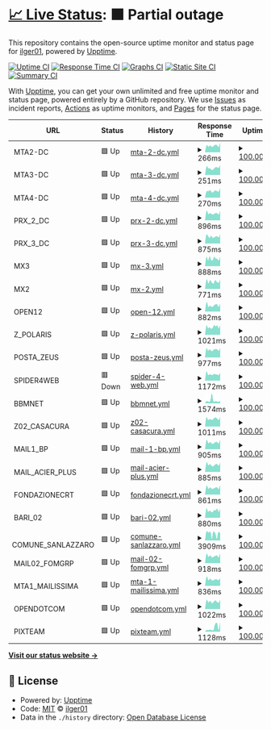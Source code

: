 # [📈 Live Status](https://ilger01.github.io/Uptime): <!--live status--> **🟧 Partial outage**

This repository contains the open-source uptime monitor and status page for [ilger01](https://ilger01.github.io/Uptime), powered by [Upptime](https://github.com/upptime/upptime).

[![Uptime CI](https://github.com/ilger01/Uptime/workflows/Uptime%20CI/badge.svg)](https://github.com/ilger01/Uptime/actions?query=workflow%3A%22Uptime+CI%22)
[![Response Time CI](https://github.com/ilger01/Uptime/workflows/Response%20Time%20CI/badge.svg)](https://github.com/ilger01/Uptime/actions?query=workflow%3A%22Response+Time+CI%22)
[![Graphs CI](https://github.com/ilger01/Uptime/workflows/Graphs%20CI/badge.svg)](https://github.com/ilger01/Uptime/actions?query=workflow%3A%22Graphs+CI%22)
[![Static Site CI](https://github.com/ilger01/Uptime/workflows/Static%20Site%20CI/badge.svg)](https://github.com/ilger01/Uptime/actions?query=workflow%3A%22Static+Site+CI%22)
[![Summary CI](https://github.com/ilger01/Uptime/workflows/Summary%20CI/badge.svg)](https://github.com/ilger01/Uptime/actions?query=workflow%3A%22Summary+CI%22)

With [Upptime](https://upptime.js.org), you can get your own unlimited and free uptime monitor and status page, powered entirely by a GitHub repository. We use [Issues](https://github.com/ilger01/Uptime/issues) as incident reports, [Actions](https://github.com/ilger01/Uptime/actions) as uptime monitors, and [Pages](https://ilger01.github.io/Uptime) for the status page.

<!--start: status pages-->
<!-- This summary is generated by Upptime (https://github.com/upptime/upptime) -->
<!-- Do not edit this manually, your changes will be overwritten -->
<!-- prettier-ignore -->
| URL | Status | History | Response Time | Uptime |
| --- | ------ | ------- | ------------- | ------ |
| <img alt="" src="https://icons.duckduckgo.com/ip3/null.ico" height="13"> MTA2-DC | 🟩 Up | [mta-2-dc.yml](https://github.com/ilger01/Uptime/commits/HEAD/history/mta-2-dc.yml) | <details><summary><img alt="Response time graph" src="./graphs/mta-2-dc/response-time-week.png" height="20"> 266ms</summary><br><a href="https://ilger01.github.io/Uptime/history/mta-2-dc"><img alt="Response time 258" src="https://img.shields.io/endpoint?url=https%3A%2F%2Fraw.githubusercontent.com%2Filger01%2FUptime%2FHEAD%2Fapi%2Fmta-2-dc%2Fresponse-time.json"></a><br><a href="https://ilger01.github.io/Uptime/history/mta-2-dc"><img alt="24-hour response time 222" src="https://img.shields.io/endpoint?url=https%3A%2F%2Fraw.githubusercontent.com%2Filger01%2FUptime%2FHEAD%2Fapi%2Fmta-2-dc%2Fresponse-time-day.json"></a><br><a href="https://ilger01.github.io/Uptime/history/mta-2-dc"><img alt="7-day response time 266" src="https://img.shields.io/endpoint?url=https%3A%2F%2Fraw.githubusercontent.com%2Filger01%2FUptime%2FHEAD%2Fapi%2Fmta-2-dc%2Fresponse-time-week.json"></a><br><a href="https://ilger01.github.io/Uptime/history/mta-2-dc"><img alt="30-day response time 258" src="https://img.shields.io/endpoint?url=https%3A%2F%2Fraw.githubusercontent.com%2Filger01%2FUptime%2FHEAD%2Fapi%2Fmta-2-dc%2Fresponse-time-month.json"></a><br><a href="https://ilger01.github.io/Uptime/history/mta-2-dc"><img alt="1-year response time 258" src="https://img.shields.io/endpoint?url=https%3A%2F%2Fraw.githubusercontent.com%2Filger01%2FUptime%2FHEAD%2Fapi%2Fmta-2-dc%2Fresponse-time-year.json"></a></details> | <details><summary><a href="https://ilger01.github.io/Uptime/history/mta-2-dc">100.00%</a></summary><a href="https://ilger01.github.io/Uptime/history/mta-2-dc"><img alt="All-time uptime 100.00%" src="https://img.shields.io/endpoint?url=https%3A%2F%2Fraw.githubusercontent.com%2Filger01%2FUptime%2FHEAD%2Fapi%2Fmta-2-dc%2Fuptime.json"></a><br><a href="https://ilger01.github.io/Uptime/history/mta-2-dc"><img alt="24-hour uptime 100.00%" src="https://img.shields.io/endpoint?url=https%3A%2F%2Fraw.githubusercontent.com%2Filger01%2FUptime%2FHEAD%2Fapi%2Fmta-2-dc%2Fuptime-day.json"></a><br><a href="https://ilger01.github.io/Uptime/history/mta-2-dc"><img alt="7-day uptime 100.00%" src="https://img.shields.io/endpoint?url=https%3A%2F%2Fraw.githubusercontent.com%2Filger01%2FUptime%2FHEAD%2Fapi%2Fmta-2-dc%2Fuptime-week.json"></a><br><a href="https://ilger01.github.io/Uptime/history/mta-2-dc"><img alt="30-day uptime 100.00%" src="https://img.shields.io/endpoint?url=https%3A%2F%2Fraw.githubusercontent.com%2Filger01%2FUptime%2FHEAD%2Fapi%2Fmta-2-dc%2Fuptime-month.json"></a><br><a href="https://ilger01.github.io/Uptime/history/mta-2-dc"><img alt="1-year uptime 100.00%" src="https://img.shields.io/endpoint?url=https%3A%2F%2Fraw.githubusercontent.com%2Filger01%2FUptime%2FHEAD%2Fapi%2Fmta-2-dc%2Fuptime-year.json"></a></details>
| <img alt="" src="https://icons.duckduckgo.com/ip3/null.ico" height="13"> MTA3-DC | 🟩 Up | [mta-3-dc.yml](https://github.com/ilger01/Uptime/commits/HEAD/history/mta-3-dc.yml) | <details><summary><img alt="Response time graph" src="./graphs/mta-3-dc/response-time-week.png" height="20"> 251ms</summary><br><a href="https://ilger01.github.io/Uptime/history/mta-3-dc"><img alt="Response time 264" src="https://img.shields.io/endpoint?url=https%3A%2F%2Fraw.githubusercontent.com%2Filger01%2FUptime%2FHEAD%2Fapi%2Fmta-3-dc%2Fresponse-time.json"></a><br><a href="https://ilger01.github.io/Uptime/history/mta-3-dc"><img alt="24-hour response time 211" src="https://img.shields.io/endpoint?url=https%3A%2F%2Fraw.githubusercontent.com%2Filger01%2FUptime%2FHEAD%2Fapi%2Fmta-3-dc%2Fresponse-time-day.json"></a><br><a href="https://ilger01.github.io/Uptime/history/mta-3-dc"><img alt="7-day response time 251" src="https://img.shields.io/endpoint?url=https%3A%2F%2Fraw.githubusercontent.com%2Filger01%2FUptime%2FHEAD%2Fapi%2Fmta-3-dc%2Fresponse-time-week.json"></a><br><a href="https://ilger01.github.io/Uptime/history/mta-3-dc"><img alt="30-day response time 272" src="https://img.shields.io/endpoint?url=https%3A%2F%2Fraw.githubusercontent.com%2Filger01%2FUptime%2FHEAD%2Fapi%2Fmta-3-dc%2Fresponse-time-month.json"></a><br><a href="https://ilger01.github.io/Uptime/history/mta-3-dc"><img alt="1-year response time 264" src="https://img.shields.io/endpoint?url=https%3A%2F%2Fraw.githubusercontent.com%2Filger01%2FUptime%2FHEAD%2Fapi%2Fmta-3-dc%2Fresponse-time-year.json"></a></details> | <details><summary><a href="https://ilger01.github.io/Uptime/history/mta-3-dc">100.00%</a></summary><a href="https://ilger01.github.io/Uptime/history/mta-3-dc"><img alt="All-time uptime 100.00%" src="https://img.shields.io/endpoint?url=https%3A%2F%2Fraw.githubusercontent.com%2Filger01%2FUptime%2FHEAD%2Fapi%2Fmta-3-dc%2Fuptime.json"></a><br><a href="https://ilger01.github.io/Uptime/history/mta-3-dc"><img alt="24-hour uptime 100.00%" src="https://img.shields.io/endpoint?url=https%3A%2F%2Fraw.githubusercontent.com%2Filger01%2FUptime%2FHEAD%2Fapi%2Fmta-3-dc%2Fuptime-day.json"></a><br><a href="https://ilger01.github.io/Uptime/history/mta-3-dc"><img alt="7-day uptime 100.00%" src="https://img.shields.io/endpoint?url=https%3A%2F%2Fraw.githubusercontent.com%2Filger01%2FUptime%2FHEAD%2Fapi%2Fmta-3-dc%2Fuptime-week.json"></a><br><a href="https://ilger01.github.io/Uptime/history/mta-3-dc"><img alt="30-day uptime 100.00%" src="https://img.shields.io/endpoint?url=https%3A%2F%2Fraw.githubusercontent.com%2Filger01%2FUptime%2FHEAD%2Fapi%2Fmta-3-dc%2Fuptime-month.json"></a><br><a href="https://ilger01.github.io/Uptime/history/mta-3-dc"><img alt="1-year uptime 100.00%" src="https://img.shields.io/endpoint?url=https%3A%2F%2Fraw.githubusercontent.com%2Filger01%2FUptime%2FHEAD%2Fapi%2Fmta-3-dc%2Fuptime-year.json"></a></details>
| <img alt="" src="https://icons.duckduckgo.com/ip3/null.ico" height="13"> MTA4-DC | 🟩 Up | [mta-4-dc.yml](https://github.com/ilger01/Uptime/commits/HEAD/history/mta-4-dc.yml) | <details><summary><img alt="Response time graph" src="./graphs/mta-4-dc/response-time-week.png" height="20"> 270ms</summary><br><a href="https://ilger01.github.io/Uptime/history/mta-4-dc"><img alt="Response time 243" src="https://img.shields.io/endpoint?url=https%3A%2F%2Fraw.githubusercontent.com%2Filger01%2FUptime%2FHEAD%2Fapi%2Fmta-4-dc%2Fresponse-time.json"></a><br><a href="https://ilger01.github.io/Uptime/history/mta-4-dc"><img alt="24-hour response time 190" src="https://img.shields.io/endpoint?url=https%3A%2F%2Fraw.githubusercontent.com%2Filger01%2FUptime%2FHEAD%2Fapi%2Fmta-4-dc%2Fresponse-time-day.json"></a><br><a href="https://ilger01.github.io/Uptime/history/mta-4-dc"><img alt="7-day response time 270" src="https://img.shields.io/endpoint?url=https%3A%2F%2Fraw.githubusercontent.com%2Filger01%2FUptime%2FHEAD%2Fapi%2Fmta-4-dc%2Fresponse-time-week.json"></a><br><a href="https://ilger01.github.io/Uptime/history/mta-4-dc"><img alt="30-day response time 250" src="https://img.shields.io/endpoint?url=https%3A%2F%2Fraw.githubusercontent.com%2Filger01%2FUptime%2FHEAD%2Fapi%2Fmta-4-dc%2Fresponse-time-month.json"></a><br><a href="https://ilger01.github.io/Uptime/history/mta-4-dc"><img alt="1-year response time 243" src="https://img.shields.io/endpoint?url=https%3A%2F%2Fraw.githubusercontent.com%2Filger01%2FUptime%2FHEAD%2Fapi%2Fmta-4-dc%2Fresponse-time-year.json"></a></details> | <details><summary><a href="https://ilger01.github.io/Uptime/history/mta-4-dc">100.00%</a></summary><a href="https://ilger01.github.io/Uptime/history/mta-4-dc"><img alt="All-time uptime 100.00%" src="https://img.shields.io/endpoint?url=https%3A%2F%2Fraw.githubusercontent.com%2Filger01%2FUptime%2FHEAD%2Fapi%2Fmta-4-dc%2Fuptime.json"></a><br><a href="https://ilger01.github.io/Uptime/history/mta-4-dc"><img alt="24-hour uptime 100.00%" src="https://img.shields.io/endpoint?url=https%3A%2F%2Fraw.githubusercontent.com%2Filger01%2FUptime%2FHEAD%2Fapi%2Fmta-4-dc%2Fuptime-day.json"></a><br><a href="https://ilger01.github.io/Uptime/history/mta-4-dc"><img alt="7-day uptime 100.00%" src="https://img.shields.io/endpoint?url=https%3A%2F%2Fraw.githubusercontent.com%2Filger01%2FUptime%2FHEAD%2Fapi%2Fmta-4-dc%2Fuptime-week.json"></a><br><a href="https://ilger01.github.io/Uptime/history/mta-4-dc"><img alt="30-day uptime 100.00%" src="https://img.shields.io/endpoint?url=https%3A%2F%2Fraw.githubusercontent.com%2Filger01%2FUptime%2FHEAD%2Fapi%2Fmta-4-dc%2Fuptime-month.json"></a><br><a href="https://ilger01.github.io/Uptime/history/mta-4-dc"><img alt="1-year uptime 100.00%" src="https://img.shields.io/endpoint?url=https%3A%2F%2Fraw.githubusercontent.com%2Filger01%2FUptime%2FHEAD%2Fapi%2Fmta-4-dc%2Fuptime-year.json"></a></details>
| <img alt="" src="https://icons.duckduckgo.com/ip3/null.ico" height="13"> PRX_2_DC | 🟩 Up | [prx-2-dc.yml](https://github.com/ilger01/Uptime/commits/HEAD/history/prx-2-dc.yml) | <details><summary><img alt="Response time graph" src="./graphs/prx-2-dc/response-time-week.png" height="20"> 896ms</summary><br><a href="https://ilger01.github.io/Uptime/history/prx-2-dc"><img alt="Response time 955" src="https://img.shields.io/endpoint?url=https%3A%2F%2Fraw.githubusercontent.com%2Filger01%2FUptime%2FHEAD%2Fapi%2Fprx-2-dc%2Fresponse-time.json"></a><br><a href="https://ilger01.github.io/Uptime/history/prx-2-dc"><img alt="24-hour response time 635" src="https://img.shields.io/endpoint?url=https%3A%2F%2Fraw.githubusercontent.com%2Filger01%2FUptime%2FHEAD%2Fapi%2Fprx-2-dc%2Fresponse-time-day.json"></a><br><a href="https://ilger01.github.io/Uptime/history/prx-2-dc"><img alt="7-day response time 896" src="https://img.shields.io/endpoint?url=https%3A%2F%2Fraw.githubusercontent.com%2Filger01%2FUptime%2FHEAD%2Fapi%2Fprx-2-dc%2Fresponse-time-week.json"></a><br><a href="https://ilger01.github.io/Uptime/history/prx-2-dc"><img alt="30-day response time 1017" src="https://img.shields.io/endpoint?url=https%3A%2F%2Fraw.githubusercontent.com%2Filger01%2FUptime%2FHEAD%2Fapi%2Fprx-2-dc%2Fresponse-time-month.json"></a><br><a href="https://ilger01.github.io/Uptime/history/prx-2-dc"><img alt="1-year response time 955" src="https://img.shields.io/endpoint?url=https%3A%2F%2Fraw.githubusercontent.com%2Filger01%2FUptime%2FHEAD%2Fapi%2Fprx-2-dc%2Fresponse-time-year.json"></a></details> | <details><summary><a href="https://ilger01.github.io/Uptime/history/prx-2-dc">100.00%</a></summary><a href="https://ilger01.github.io/Uptime/history/prx-2-dc"><img alt="All-time uptime 100.00%" src="https://img.shields.io/endpoint?url=https%3A%2F%2Fraw.githubusercontent.com%2Filger01%2FUptime%2FHEAD%2Fapi%2Fprx-2-dc%2Fuptime.json"></a><br><a href="https://ilger01.github.io/Uptime/history/prx-2-dc"><img alt="24-hour uptime 100.00%" src="https://img.shields.io/endpoint?url=https%3A%2F%2Fraw.githubusercontent.com%2Filger01%2FUptime%2FHEAD%2Fapi%2Fprx-2-dc%2Fuptime-day.json"></a><br><a href="https://ilger01.github.io/Uptime/history/prx-2-dc"><img alt="7-day uptime 100.00%" src="https://img.shields.io/endpoint?url=https%3A%2F%2Fraw.githubusercontent.com%2Filger01%2FUptime%2FHEAD%2Fapi%2Fprx-2-dc%2Fuptime-week.json"></a><br><a href="https://ilger01.github.io/Uptime/history/prx-2-dc"><img alt="30-day uptime 100.00%" src="https://img.shields.io/endpoint?url=https%3A%2F%2Fraw.githubusercontent.com%2Filger01%2FUptime%2FHEAD%2Fapi%2Fprx-2-dc%2Fuptime-month.json"></a><br><a href="https://ilger01.github.io/Uptime/history/prx-2-dc"><img alt="1-year uptime 100.00%" src="https://img.shields.io/endpoint?url=https%3A%2F%2Fraw.githubusercontent.com%2Filger01%2FUptime%2FHEAD%2Fapi%2Fprx-2-dc%2Fuptime-year.json"></a></details>
| <img alt="" src="https://icons.duckduckgo.com/ip3/null.ico" height="13"> PRX_3_DC | 🟩 Up | [prx-3-dc.yml](https://github.com/ilger01/Uptime/commits/HEAD/history/prx-3-dc.yml) | <details><summary><img alt="Response time graph" src="./graphs/prx-3-dc/response-time-week.png" height="20"> 875ms</summary><br><a href="https://ilger01.github.io/Uptime/history/prx-3-dc"><img alt="Response time 840" src="https://img.shields.io/endpoint?url=https%3A%2F%2Fraw.githubusercontent.com%2Filger01%2FUptime%2FHEAD%2Fapi%2Fprx-3-dc%2Fresponse-time.json"></a><br><a href="https://ilger01.github.io/Uptime/history/prx-3-dc"><img alt="24-hour response time 661" src="https://img.shields.io/endpoint?url=https%3A%2F%2Fraw.githubusercontent.com%2Filger01%2FUptime%2FHEAD%2Fapi%2Fprx-3-dc%2Fresponse-time-day.json"></a><br><a href="https://ilger01.github.io/Uptime/history/prx-3-dc"><img alt="7-day response time 875" src="https://img.shields.io/endpoint?url=https%3A%2F%2Fraw.githubusercontent.com%2Filger01%2FUptime%2FHEAD%2Fapi%2Fprx-3-dc%2Fresponse-time-week.json"></a><br><a href="https://ilger01.github.io/Uptime/history/prx-3-dc"><img alt="30-day response time 844" src="https://img.shields.io/endpoint?url=https%3A%2F%2Fraw.githubusercontent.com%2Filger01%2FUptime%2FHEAD%2Fapi%2Fprx-3-dc%2Fresponse-time-month.json"></a><br><a href="https://ilger01.github.io/Uptime/history/prx-3-dc"><img alt="1-year response time 840" src="https://img.shields.io/endpoint?url=https%3A%2F%2Fraw.githubusercontent.com%2Filger01%2FUptime%2FHEAD%2Fapi%2Fprx-3-dc%2Fresponse-time-year.json"></a></details> | <details><summary><a href="https://ilger01.github.io/Uptime/history/prx-3-dc">100.00%</a></summary><a href="https://ilger01.github.io/Uptime/history/prx-3-dc"><img alt="All-time uptime 99.89%" src="https://img.shields.io/endpoint?url=https%3A%2F%2Fraw.githubusercontent.com%2Filger01%2FUptime%2FHEAD%2Fapi%2Fprx-3-dc%2Fuptime.json"></a><br><a href="https://ilger01.github.io/Uptime/history/prx-3-dc"><img alt="24-hour uptime 100.00%" src="https://img.shields.io/endpoint?url=https%3A%2F%2Fraw.githubusercontent.com%2Filger01%2FUptime%2FHEAD%2Fapi%2Fprx-3-dc%2Fuptime-day.json"></a><br><a href="https://ilger01.github.io/Uptime/history/prx-3-dc"><img alt="7-day uptime 100.00%" src="https://img.shields.io/endpoint?url=https%3A%2F%2Fraw.githubusercontent.com%2Filger01%2FUptime%2FHEAD%2Fapi%2Fprx-3-dc%2Fuptime-week.json"></a><br><a href="https://ilger01.github.io/Uptime/history/prx-3-dc"><img alt="30-day uptime 99.92%" src="https://img.shields.io/endpoint?url=https%3A%2F%2Fraw.githubusercontent.com%2Filger01%2FUptime%2FHEAD%2Fapi%2Fprx-3-dc%2Fuptime-month.json"></a><br><a href="https://ilger01.github.io/Uptime/history/prx-3-dc"><img alt="1-year uptime 99.89%" src="https://img.shields.io/endpoint?url=https%3A%2F%2Fraw.githubusercontent.com%2Filger01%2FUptime%2FHEAD%2Fapi%2Fprx-3-dc%2Fuptime-year.json"></a></details>
| <img alt="" src="https://icons.duckduckgo.com/ip3/null.ico" height="13"> MX3 | 🟩 Up | [mx-3.yml](https://github.com/ilger01/Uptime/commits/HEAD/history/mx-3.yml) | <details><summary><img alt="Response time graph" src="./graphs/mx-3/response-time-week.png" height="20"> 888ms</summary><br><a href="https://ilger01.github.io/Uptime/history/mx-3"><img alt="Response time 945" src="https://img.shields.io/endpoint?url=https%3A%2F%2Fraw.githubusercontent.com%2Filger01%2FUptime%2FHEAD%2Fapi%2Fmx-3%2Fresponse-time.json"></a><br><a href="https://ilger01.github.io/Uptime/history/mx-3"><img alt="24-hour response time 688" src="https://img.shields.io/endpoint?url=https%3A%2F%2Fraw.githubusercontent.com%2Filger01%2FUptime%2FHEAD%2Fapi%2Fmx-3%2Fresponse-time-day.json"></a><br><a href="https://ilger01.github.io/Uptime/history/mx-3"><img alt="7-day response time 888" src="https://img.shields.io/endpoint?url=https%3A%2F%2Fraw.githubusercontent.com%2Filger01%2FUptime%2FHEAD%2Fapi%2Fmx-3%2Fresponse-time-week.json"></a><br><a href="https://ilger01.github.io/Uptime/history/mx-3"><img alt="30-day response time 986" src="https://img.shields.io/endpoint?url=https%3A%2F%2Fraw.githubusercontent.com%2Filger01%2FUptime%2FHEAD%2Fapi%2Fmx-3%2Fresponse-time-month.json"></a><br><a href="https://ilger01.github.io/Uptime/history/mx-3"><img alt="1-year response time 945" src="https://img.shields.io/endpoint?url=https%3A%2F%2Fraw.githubusercontent.com%2Filger01%2FUptime%2FHEAD%2Fapi%2Fmx-3%2Fresponse-time-year.json"></a></details> | <details><summary><a href="https://ilger01.github.io/Uptime/history/mx-3">100.00%</a></summary><a href="https://ilger01.github.io/Uptime/history/mx-3"><img alt="All-time uptime 99.90%" src="https://img.shields.io/endpoint?url=https%3A%2F%2Fraw.githubusercontent.com%2Filger01%2FUptime%2FHEAD%2Fapi%2Fmx-3%2Fuptime.json"></a><br><a href="https://ilger01.github.io/Uptime/history/mx-3"><img alt="24-hour uptime 100.00%" src="https://img.shields.io/endpoint?url=https%3A%2F%2Fraw.githubusercontent.com%2Filger01%2FUptime%2FHEAD%2Fapi%2Fmx-3%2Fuptime-day.json"></a><br><a href="https://ilger01.github.io/Uptime/history/mx-3"><img alt="7-day uptime 100.00%" src="https://img.shields.io/endpoint?url=https%3A%2F%2Fraw.githubusercontent.com%2Filger01%2FUptime%2FHEAD%2Fapi%2Fmx-3%2Fuptime-week.json"></a><br><a href="https://ilger01.github.io/Uptime/history/mx-3"><img alt="30-day uptime 99.93%" src="https://img.shields.io/endpoint?url=https%3A%2F%2Fraw.githubusercontent.com%2Filger01%2FUptime%2FHEAD%2Fapi%2Fmx-3%2Fuptime-month.json"></a><br><a href="https://ilger01.github.io/Uptime/history/mx-3"><img alt="1-year uptime 99.90%" src="https://img.shields.io/endpoint?url=https%3A%2F%2Fraw.githubusercontent.com%2Filger01%2FUptime%2FHEAD%2Fapi%2Fmx-3%2Fuptime-year.json"></a></details>
| <img alt="" src="https://icons.duckduckgo.com/ip3/null.ico" height="13"> MX2 | 🟩 Up | [mx-2.yml](https://github.com/ilger01/Uptime/commits/HEAD/history/mx-2.yml) | <details><summary><img alt="Response time graph" src="./graphs/mx-2/response-time-week.png" height="20"> 771ms</summary><br><a href="https://ilger01.github.io/Uptime/history/mx-2"><img alt="Response time 907" src="https://img.shields.io/endpoint?url=https%3A%2F%2Fraw.githubusercontent.com%2Filger01%2FUptime%2FHEAD%2Fapi%2Fmx-2%2Fresponse-time.json"></a><br><a href="https://ilger01.github.io/Uptime/history/mx-2"><img alt="24-hour response time 539" src="https://img.shields.io/endpoint?url=https%3A%2F%2Fraw.githubusercontent.com%2Filger01%2FUptime%2FHEAD%2Fapi%2Fmx-2%2Fresponse-time-day.json"></a><br><a href="https://ilger01.github.io/Uptime/history/mx-2"><img alt="7-day response time 771" src="https://img.shields.io/endpoint?url=https%3A%2F%2Fraw.githubusercontent.com%2Filger01%2FUptime%2FHEAD%2Fapi%2Fmx-2%2Fresponse-time-week.json"></a><br><a href="https://ilger01.github.io/Uptime/history/mx-2"><img alt="30-day response time 865" src="https://img.shields.io/endpoint?url=https%3A%2F%2Fraw.githubusercontent.com%2Filger01%2FUptime%2FHEAD%2Fapi%2Fmx-2%2Fresponse-time-month.json"></a><br><a href="https://ilger01.github.io/Uptime/history/mx-2"><img alt="1-year response time 907" src="https://img.shields.io/endpoint?url=https%3A%2F%2Fraw.githubusercontent.com%2Filger01%2FUptime%2FHEAD%2Fapi%2Fmx-2%2Fresponse-time-year.json"></a></details> | <details><summary><a href="https://ilger01.github.io/Uptime/history/mx-2">100.00%</a></summary><a href="https://ilger01.github.io/Uptime/history/mx-2"><img alt="All-time uptime 99.90%" src="https://img.shields.io/endpoint?url=https%3A%2F%2Fraw.githubusercontent.com%2Filger01%2FUptime%2FHEAD%2Fapi%2Fmx-2%2Fuptime.json"></a><br><a href="https://ilger01.github.io/Uptime/history/mx-2"><img alt="24-hour uptime 100.00%" src="https://img.shields.io/endpoint?url=https%3A%2F%2Fraw.githubusercontent.com%2Filger01%2FUptime%2FHEAD%2Fapi%2Fmx-2%2Fuptime-day.json"></a><br><a href="https://ilger01.github.io/Uptime/history/mx-2"><img alt="7-day uptime 100.00%" src="https://img.shields.io/endpoint?url=https%3A%2F%2Fraw.githubusercontent.com%2Filger01%2FUptime%2FHEAD%2Fapi%2Fmx-2%2Fuptime-week.json"></a><br><a href="https://ilger01.github.io/Uptime/history/mx-2"><img alt="30-day uptime 99.87%" src="https://img.shields.io/endpoint?url=https%3A%2F%2Fraw.githubusercontent.com%2Filger01%2FUptime%2FHEAD%2Fapi%2Fmx-2%2Fuptime-month.json"></a><br><a href="https://ilger01.github.io/Uptime/history/mx-2"><img alt="1-year uptime 99.90%" src="https://img.shields.io/endpoint?url=https%3A%2F%2Fraw.githubusercontent.com%2Filger01%2FUptime%2FHEAD%2Fapi%2Fmx-2%2Fuptime-year.json"></a></details>
| <img alt="" src="https://icons.duckduckgo.com/ip3/null.ico" height="13"> OPEN12 | 🟩 Up | [open-12.yml](https://github.com/ilger01/Uptime/commits/HEAD/history/open-12.yml) | <details><summary><img alt="Response time graph" src="./graphs/open-12/response-time-week.png" height="20"> 882ms</summary><br><a href="https://ilger01.github.io/Uptime/history/open-12"><img alt="Response time 779" src="https://img.shields.io/endpoint?url=https%3A%2F%2Fraw.githubusercontent.com%2Filger01%2FUptime%2FHEAD%2Fapi%2Fopen-12%2Fresponse-time.json"></a><br><a href="https://ilger01.github.io/Uptime/history/open-12"><img alt="24-hour response time 664" src="https://img.shields.io/endpoint?url=https%3A%2F%2Fraw.githubusercontent.com%2Filger01%2FUptime%2FHEAD%2Fapi%2Fopen-12%2Fresponse-time-day.json"></a><br><a href="https://ilger01.github.io/Uptime/history/open-12"><img alt="7-day response time 882" src="https://img.shields.io/endpoint?url=https%3A%2F%2Fraw.githubusercontent.com%2Filger01%2FUptime%2FHEAD%2Fapi%2Fopen-12%2Fresponse-time-week.json"></a><br><a href="https://ilger01.github.io/Uptime/history/open-12"><img alt="30-day response time 792" src="https://img.shields.io/endpoint?url=https%3A%2F%2Fraw.githubusercontent.com%2Filger01%2FUptime%2FHEAD%2Fapi%2Fopen-12%2Fresponse-time-month.json"></a><br><a href="https://ilger01.github.io/Uptime/history/open-12"><img alt="1-year response time 779" src="https://img.shields.io/endpoint?url=https%3A%2F%2Fraw.githubusercontent.com%2Filger01%2FUptime%2FHEAD%2Fapi%2Fopen-12%2Fresponse-time-year.json"></a></details> | <details><summary><a href="https://ilger01.github.io/Uptime/history/open-12">100.00%</a></summary><a href="https://ilger01.github.io/Uptime/history/open-12"><img alt="All-time uptime 100.00%" src="https://img.shields.io/endpoint?url=https%3A%2F%2Fraw.githubusercontent.com%2Filger01%2FUptime%2FHEAD%2Fapi%2Fopen-12%2Fuptime.json"></a><br><a href="https://ilger01.github.io/Uptime/history/open-12"><img alt="24-hour uptime 100.00%" src="https://img.shields.io/endpoint?url=https%3A%2F%2Fraw.githubusercontent.com%2Filger01%2FUptime%2FHEAD%2Fapi%2Fopen-12%2Fuptime-day.json"></a><br><a href="https://ilger01.github.io/Uptime/history/open-12"><img alt="7-day uptime 100.00%" src="https://img.shields.io/endpoint?url=https%3A%2F%2Fraw.githubusercontent.com%2Filger01%2FUptime%2FHEAD%2Fapi%2Fopen-12%2Fuptime-week.json"></a><br><a href="https://ilger01.github.io/Uptime/history/open-12"><img alt="30-day uptime 100.00%" src="https://img.shields.io/endpoint?url=https%3A%2F%2Fraw.githubusercontent.com%2Filger01%2FUptime%2FHEAD%2Fapi%2Fopen-12%2Fuptime-month.json"></a><br><a href="https://ilger01.github.io/Uptime/history/open-12"><img alt="1-year uptime 100.00%" src="https://img.shields.io/endpoint?url=https%3A%2F%2Fraw.githubusercontent.com%2Filger01%2FUptime%2FHEAD%2Fapi%2Fopen-12%2Fuptime-year.json"></a></details>
| <img alt="" src="https://icons.duckduckgo.com/ip3/null.ico" height="13"> Z_POLARIS | 🟩 Up | [z-polaris.yml](https://github.com/ilger01/Uptime/commits/HEAD/history/z-polaris.yml) | <details><summary><img alt="Response time graph" src="./graphs/z-polaris/response-time-week.png" height="20"> 1021ms</summary><br><a href="https://ilger01.github.io/Uptime/history/z-polaris"><img alt="Response time 931" src="https://img.shields.io/endpoint?url=https%3A%2F%2Fraw.githubusercontent.com%2Filger01%2FUptime%2FHEAD%2Fapi%2Fz-polaris%2Fresponse-time.json"></a><br><a href="https://ilger01.github.io/Uptime/history/z-polaris"><img alt="24-hour response time 782" src="https://img.shields.io/endpoint?url=https%3A%2F%2Fraw.githubusercontent.com%2Filger01%2FUptime%2FHEAD%2Fapi%2Fz-polaris%2Fresponse-time-day.json"></a><br><a href="https://ilger01.github.io/Uptime/history/z-polaris"><img alt="7-day response time 1021" src="https://img.shields.io/endpoint?url=https%3A%2F%2Fraw.githubusercontent.com%2Filger01%2FUptime%2FHEAD%2Fapi%2Fz-polaris%2Fresponse-time-week.json"></a><br><a href="https://ilger01.github.io/Uptime/history/z-polaris"><img alt="30-day response time 940" src="https://img.shields.io/endpoint?url=https%3A%2F%2Fraw.githubusercontent.com%2Filger01%2FUptime%2FHEAD%2Fapi%2Fz-polaris%2Fresponse-time-month.json"></a><br><a href="https://ilger01.github.io/Uptime/history/z-polaris"><img alt="1-year response time 931" src="https://img.shields.io/endpoint?url=https%3A%2F%2Fraw.githubusercontent.com%2Filger01%2FUptime%2FHEAD%2Fapi%2Fz-polaris%2Fresponse-time-year.json"></a></details> | <details><summary><a href="https://ilger01.github.io/Uptime/history/z-polaris">100.00%</a></summary><a href="https://ilger01.github.io/Uptime/history/z-polaris"><img alt="All-time uptime 100.00%" src="https://img.shields.io/endpoint?url=https%3A%2F%2Fraw.githubusercontent.com%2Filger01%2FUptime%2FHEAD%2Fapi%2Fz-polaris%2Fuptime.json"></a><br><a href="https://ilger01.github.io/Uptime/history/z-polaris"><img alt="24-hour uptime 100.00%" src="https://img.shields.io/endpoint?url=https%3A%2F%2Fraw.githubusercontent.com%2Filger01%2FUptime%2FHEAD%2Fapi%2Fz-polaris%2Fuptime-day.json"></a><br><a href="https://ilger01.github.io/Uptime/history/z-polaris"><img alt="7-day uptime 100.00%" src="https://img.shields.io/endpoint?url=https%3A%2F%2Fraw.githubusercontent.com%2Filger01%2FUptime%2FHEAD%2Fapi%2Fz-polaris%2Fuptime-week.json"></a><br><a href="https://ilger01.github.io/Uptime/history/z-polaris"><img alt="30-day uptime 100.00%" src="https://img.shields.io/endpoint?url=https%3A%2F%2Fraw.githubusercontent.com%2Filger01%2FUptime%2FHEAD%2Fapi%2Fz-polaris%2Fuptime-month.json"></a><br><a href="https://ilger01.github.io/Uptime/history/z-polaris"><img alt="1-year uptime 100.00%" src="https://img.shields.io/endpoint?url=https%3A%2F%2Fraw.githubusercontent.com%2Filger01%2FUptime%2FHEAD%2Fapi%2Fz-polaris%2Fuptime-year.json"></a></details>
| <img alt="" src="https://icons.duckduckgo.com/ip3/null.ico" height="13"> POSTA_ZEUS | 🟩 Up | [posta-zeus.yml](https://github.com/ilger01/Uptime/commits/HEAD/history/posta-zeus.yml) | <details><summary><img alt="Response time graph" src="./graphs/posta-zeus/response-time-week.png" height="20"> 977ms</summary><br><a href="https://ilger01.github.io/Uptime/history/posta-zeus"><img alt="Response time 915" src="https://img.shields.io/endpoint?url=https%3A%2F%2Fraw.githubusercontent.com%2Filger01%2FUptime%2FHEAD%2Fapi%2Fposta-zeus%2Fresponse-time.json"></a><br><a href="https://ilger01.github.io/Uptime/history/posta-zeus"><img alt="24-hour response time 751" src="https://img.shields.io/endpoint?url=https%3A%2F%2Fraw.githubusercontent.com%2Filger01%2FUptime%2FHEAD%2Fapi%2Fposta-zeus%2Fresponse-time-day.json"></a><br><a href="https://ilger01.github.io/Uptime/history/posta-zeus"><img alt="7-day response time 977" src="https://img.shields.io/endpoint?url=https%3A%2F%2Fraw.githubusercontent.com%2Filger01%2FUptime%2FHEAD%2Fapi%2Fposta-zeus%2Fresponse-time-week.json"></a><br><a href="https://ilger01.github.io/Uptime/history/posta-zeus"><img alt="30-day response time 920" src="https://img.shields.io/endpoint?url=https%3A%2F%2Fraw.githubusercontent.com%2Filger01%2FUptime%2FHEAD%2Fapi%2Fposta-zeus%2Fresponse-time-month.json"></a><br><a href="https://ilger01.github.io/Uptime/history/posta-zeus"><img alt="1-year response time 915" src="https://img.shields.io/endpoint?url=https%3A%2F%2Fraw.githubusercontent.com%2Filger01%2FUptime%2FHEAD%2Fapi%2Fposta-zeus%2Fresponse-time-year.json"></a></details> | <details><summary><a href="https://ilger01.github.io/Uptime/history/posta-zeus">100.00%</a></summary><a href="https://ilger01.github.io/Uptime/history/posta-zeus"><img alt="All-time uptime 99.95%" src="https://img.shields.io/endpoint?url=https%3A%2F%2Fraw.githubusercontent.com%2Filger01%2FUptime%2FHEAD%2Fapi%2Fposta-zeus%2Fuptime.json"></a><br><a href="https://ilger01.github.io/Uptime/history/posta-zeus"><img alt="24-hour uptime 100.00%" src="https://img.shields.io/endpoint?url=https%3A%2F%2Fraw.githubusercontent.com%2Filger01%2FUptime%2FHEAD%2Fapi%2Fposta-zeus%2Fuptime-day.json"></a><br><a href="https://ilger01.github.io/Uptime/history/posta-zeus"><img alt="7-day uptime 100.00%" src="https://img.shields.io/endpoint?url=https%3A%2F%2Fraw.githubusercontent.com%2Filger01%2FUptime%2FHEAD%2Fapi%2Fposta-zeus%2Fuptime-week.json"></a><br><a href="https://ilger01.github.io/Uptime/history/posta-zeus"><img alt="30-day uptime 100.00%" src="https://img.shields.io/endpoint?url=https%3A%2F%2Fraw.githubusercontent.com%2Filger01%2FUptime%2FHEAD%2Fapi%2Fposta-zeus%2Fuptime-month.json"></a><br><a href="https://ilger01.github.io/Uptime/history/posta-zeus"><img alt="1-year uptime 99.95%" src="https://img.shields.io/endpoint?url=https%3A%2F%2Fraw.githubusercontent.com%2Filger01%2FUptime%2FHEAD%2Fapi%2Fposta-zeus%2Fuptime-year.json"></a></details>
| <img alt="" src="https://icons.duckduckgo.com/ip3/null.ico" height="13"> SPIDER4WEB | 🟥 Down | [spider-4-web.yml](https://github.com/ilger01/Uptime/commits/HEAD/history/spider-4-web.yml) | <details><summary><img alt="Response time graph" src="./graphs/spider-4-web/response-time-week.png" height="20"> 1172ms</summary><br><a href="https://ilger01.github.io/Uptime/history/spider-4-web"><img alt="Response time 1264" src="https://img.shields.io/endpoint?url=https%3A%2F%2Fraw.githubusercontent.com%2Filger01%2FUptime%2FHEAD%2Fapi%2Fspider-4-web%2Fresponse-time.json"></a><br><a href="https://ilger01.github.io/Uptime/history/spider-4-web"><img alt="24-hour response time 1054" src="https://img.shields.io/endpoint?url=https%3A%2F%2Fraw.githubusercontent.com%2Filger01%2FUptime%2FHEAD%2Fapi%2Fspider-4-web%2Fresponse-time-day.json"></a><br><a href="https://ilger01.github.io/Uptime/history/spider-4-web"><img alt="7-day response time 1172" src="https://img.shields.io/endpoint?url=https%3A%2F%2Fraw.githubusercontent.com%2Filger01%2FUptime%2FHEAD%2Fapi%2Fspider-4-web%2Fresponse-time-week.json"></a><br><a href="https://ilger01.github.io/Uptime/history/spider-4-web"><img alt="30-day response time 1309" src="https://img.shields.io/endpoint?url=https%3A%2F%2Fraw.githubusercontent.com%2Filger01%2FUptime%2FHEAD%2Fapi%2Fspider-4-web%2Fresponse-time-month.json"></a><br><a href="https://ilger01.github.io/Uptime/history/spider-4-web"><img alt="1-year response time 1264" src="https://img.shields.io/endpoint?url=https%3A%2F%2Fraw.githubusercontent.com%2Filger01%2FUptime%2FHEAD%2Fapi%2Fspider-4-web%2Fresponse-time-year.json"></a></details> | <details><summary><a href="https://ilger01.github.io/Uptime/history/spider-4-web">100.00%</a></summary><a href="https://ilger01.github.io/Uptime/history/spider-4-web"><img alt="All-time uptime 99.83%" src="https://img.shields.io/endpoint?url=https%3A%2F%2Fraw.githubusercontent.com%2Filger01%2FUptime%2FHEAD%2Fapi%2Fspider-4-web%2Fuptime.json"></a><br><a href="https://ilger01.github.io/Uptime/history/spider-4-web"><img alt="24-hour uptime 99.97%" src="https://img.shields.io/endpoint?url=https%3A%2F%2Fraw.githubusercontent.com%2Filger01%2FUptime%2FHEAD%2Fapi%2Fspider-4-web%2Fuptime-day.json"></a><br><a href="https://ilger01.github.io/Uptime/history/spider-4-web"><img alt="7-day uptime 100.00%" src="https://img.shields.io/endpoint?url=https%3A%2F%2Fraw.githubusercontent.com%2Filger01%2FUptime%2FHEAD%2Fapi%2Fspider-4-web%2Fuptime-week.json"></a><br><a href="https://ilger01.github.io/Uptime/history/spider-4-web"><img alt="30-day uptime 99.87%" src="https://img.shields.io/endpoint?url=https%3A%2F%2Fraw.githubusercontent.com%2Filger01%2FUptime%2FHEAD%2Fapi%2Fspider-4-web%2Fuptime-month.json"></a><br><a href="https://ilger01.github.io/Uptime/history/spider-4-web"><img alt="1-year uptime 99.83%" src="https://img.shields.io/endpoint?url=https%3A%2F%2Fraw.githubusercontent.com%2Filger01%2FUptime%2FHEAD%2Fapi%2Fspider-4-web%2Fuptime-year.json"></a></details>
| <img alt="" src="https://icons.duckduckgo.com/ip3/null.ico" height="13"> BBMNET | 🟩 Up | [bbmnet.yml](https://github.com/ilger01/Uptime/commits/HEAD/history/bbmnet.yml) | <details><summary><img alt="Response time graph" src="./graphs/bbmnet/response-time-week.png" height="20"> 1574ms</summary><br><a href="https://ilger01.github.io/Uptime/history/bbmnet"><img alt="Response time 1060" src="https://img.shields.io/endpoint?url=https%3A%2F%2Fraw.githubusercontent.com%2Filger01%2FUptime%2FHEAD%2Fapi%2Fbbmnet%2Fresponse-time.json"></a><br><a href="https://ilger01.github.io/Uptime/history/bbmnet"><img alt="24-hour response time 760" src="https://img.shields.io/endpoint?url=https%3A%2F%2Fraw.githubusercontent.com%2Filger01%2FUptime%2FHEAD%2Fapi%2Fbbmnet%2Fresponse-time-day.json"></a><br><a href="https://ilger01.github.io/Uptime/history/bbmnet"><img alt="7-day response time 1574" src="https://img.shields.io/endpoint?url=https%3A%2F%2Fraw.githubusercontent.com%2Filger01%2FUptime%2FHEAD%2Fapi%2Fbbmnet%2Fresponse-time-week.json"></a><br><a href="https://ilger01.github.io/Uptime/history/bbmnet"><img alt="30-day response time 1031" src="https://img.shields.io/endpoint?url=https%3A%2F%2Fraw.githubusercontent.com%2Filger01%2FUptime%2FHEAD%2Fapi%2Fbbmnet%2Fresponse-time-month.json"></a><br><a href="https://ilger01.github.io/Uptime/history/bbmnet"><img alt="1-year response time 1060" src="https://img.shields.io/endpoint?url=https%3A%2F%2Fraw.githubusercontent.com%2Filger01%2FUptime%2FHEAD%2Fapi%2Fbbmnet%2Fresponse-time-year.json"></a></details> | <details><summary><a href="https://ilger01.github.io/Uptime/history/bbmnet">100.00%</a></summary><a href="https://ilger01.github.io/Uptime/history/bbmnet"><img alt="All-time uptime 100.00%" src="https://img.shields.io/endpoint?url=https%3A%2F%2Fraw.githubusercontent.com%2Filger01%2FUptime%2FHEAD%2Fapi%2Fbbmnet%2Fuptime.json"></a><br><a href="https://ilger01.github.io/Uptime/history/bbmnet"><img alt="24-hour uptime 100.00%" src="https://img.shields.io/endpoint?url=https%3A%2F%2Fraw.githubusercontent.com%2Filger01%2FUptime%2FHEAD%2Fapi%2Fbbmnet%2Fuptime-day.json"></a><br><a href="https://ilger01.github.io/Uptime/history/bbmnet"><img alt="7-day uptime 100.00%" src="https://img.shields.io/endpoint?url=https%3A%2F%2Fraw.githubusercontent.com%2Filger01%2FUptime%2FHEAD%2Fapi%2Fbbmnet%2Fuptime-week.json"></a><br><a href="https://ilger01.github.io/Uptime/history/bbmnet"><img alt="30-day uptime 100.00%" src="https://img.shields.io/endpoint?url=https%3A%2F%2Fraw.githubusercontent.com%2Filger01%2FUptime%2FHEAD%2Fapi%2Fbbmnet%2Fuptime-month.json"></a><br><a href="https://ilger01.github.io/Uptime/history/bbmnet"><img alt="1-year uptime 100.00%" src="https://img.shields.io/endpoint?url=https%3A%2F%2Fraw.githubusercontent.com%2Filger01%2FUptime%2FHEAD%2Fapi%2Fbbmnet%2Fuptime-year.json"></a></details>
| <img alt="" src="https://icons.duckduckgo.com/ip3/null.ico" height="13"> Z02_CASACURA | 🟩 Up | [z02-casacura.yml](https://github.com/ilger01/Uptime/commits/HEAD/history/z02-casacura.yml) | <details><summary><img alt="Response time graph" src="./graphs/z02-casacura/response-time-week.png" height="20"> 1011ms</summary><br><a href="https://ilger01.github.io/Uptime/history/z02-casacura"><img alt="Response time 991" src="https://img.shields.io/endpoint?url=https%3A%2F%2Fraw.githubusercontent.com%2Filger01%2FUptime%2FHEAD%2Fapi%2Fz02-casacura%2Fresponse-time.json"></a><br><a href="https://ilger01.github.io/Uptime/history/z02-casacura"><img alt="24-hour response time 787" src="https://img.shields.io/endpoint?url=https%3A%2F%2Fraw.githubusercontent.com%2Filger01%2FUptime%2FHEAD%2Fapi%2Fz02-casacura%2Fresponse-time-day.json"></a><br><a href="https://ilger01.github.io/Uptime/history/z02-casacura"><img alt="7-day response time 1011" src="https://img.shields.io/endpoint?url=https%3A%2F%2Fraw.githubusercontent.com%2Filger01%2FUptime%2FHEAD%2Fapi%2Fz02-casacura%2Fresponse-time-week.json"></a><br><a href="https://ilger01.github.io/Uptime/history/z02-casacura"><img alt="30-day response time 1039" src="https://img.shields.io/endpoint?url=https%3A%2F%2Fraw.githubusercontent.com%2Filger01%2FUptime%2FHEAD%2Fapi%2Fz02-casacura%2Fresponse-time-month.json"></a><br><a href="https://ilger01.github.io/Uptime/history/z02-casacura"><img alt="1-year response time 991" src="https://img.shields.io/endpoint?url=https%3A%2F%2Fraw.githubusercontent.com%2Filger01%2FUptime%2FHEAD%2Fapi%2Fz02-casacura%2Fresponse-time-year.json"></a></details> | <details><summary><a href="https://ilger01.github.io/Uptime/history/z02-casacura">100.00%</a></summary><a href="https://ilger01.github.io/Uptime/history/z02-casacura"><img alt="All-time uptime 99.90%" src="https://img.shields.io/endpoint?url=https%3A%2F%2Fraw.githubusercontent.com%2Filger01%2FUptime%2FHEAD%2Fapi%2Fz02-casacura%2Fuptime.json"></a><br><a href="https://ilger01.github.io/Uptime/history/z02-casacura"><img alt="24-hour uptime 100.00%" src="https://img.shields.io/endpoint?url=https%3A%2F%2Fraw.githubusercontent.com%2Filger01%2FUptime%2FHEAD%2Fapi%2Fz02-casacura%2Fuptime-day.json"></a><br><a href="https://ilger01.github.io/Uptime/history/z02-casacura"><img alt="7-day uptime 100.00%" src="https://img.shields.io/endpoint?url=https%3A%2F%2Fraw.githubusercontent.com%2Filger01%2FUptime%2FHEAD%2Fapi%2Fz02-casacura%2Fuptime-week.json"></a><br><a href="https://ilger01.github.io/Uptime/history/z02-casacura"><img alt="30-day uptime 99.93%" src="https://img.shields.io/endpoint?url=https%3A%2F%2Fraw.githubusercontent.com%2Filger01%2FUptime%2FHEAD%2Fapi%2Fz02-casacura%2Fuptime-month.json"></a><br><a href="https://ilger01.github.io/Uptime/history/z02-casacura"><img alt="1-year uptime 99.90%" src="https://img.shields.io/endpoint?url=https%3A%2F%2Fraw.githubusercontent.com%2Filger01%2FUptime%2FHEAD%2Fapi%2Fz02-casacura%2Fuptime-year.json"></a></details>
| <img alt="" src="https://icons.duckduckgo.com/ip3/null.ico" height="13"> MAIL1_BP | 🟩 Up | [mail-1-bp.yml](https://github.com/ilger01/Uptime/commits/HEAD/history/mail-1-bp.yml) | <details><summary><img alt="Response time graph" src="./graphs/mail-1-bp/response-time-week.png" height="20"> 905ms</summary><br><a href="https://ilger01.github.io/Uptime/history/mail-1-bp"><img alt="Response time 832" src="https://img.shields.io/endpoint?url=https%3A%2F%2Fraw.githubusercontent.com%2Filger01%2FUptime%2FHEAD%2Fapi%2Fmail-1-bp%2Fresponse-time.json"></a><br><a href="https://ilger01.github.io/Uptime/history/mail-1-bp"><img alt="24-hour response time 727" src="https://img.shields.io/endpoint?url=https%3A%2F%2Fraw.githubusercontent.com%2Filger01%2FUptime%2FHEAD%2Fapi%2Fmail-1-bp%2Fresponse-time-day.json"></a><br><a href="https://ilger01.github.io/Uptime/history/mail-1-bp"><img alt="7-day response time 905" src="https://img.shields.io/endpoint?url=https%3A%2F%2Fraw.githubusercontent.com%2Filger01%2FUptime%2FHEAD%2Fapi%2Fmail-1-bp%2Fresponse-time-week.json"></a><br><a href="https://ilger01.github.io/Uptime/history/mail-1-bp"><img alt="30-day response time 839" src="https://img.shields.io/endpoint?url=https%3A%2F%2Fraw.githubusercontent.com%2Filger01%2FUptime%2FHEAD%2Fapi%2Fmail-1-bp%2Fresponse-time-month.json"></a><br><a href="https://ilger01.github.io/Uptime/history/mail-1-bp"><img alt="1-year response time 832" src="https://img.shields.io/endpoint?url=https%3A%2F%2Fraw.githubusercontent.com%2Filger01%2FUptime%2FHEAD%2Fapi%2Fmail-1-bp%2Fresponse-time-year.json"></a></details> | <details><summary><a href="https://ilger01.github.io/Uptime/history/mail-1-bp">100.00%</a></summary><a href="https://ilger01.github.io/Uptime/history/mail-1-bp"><img alt="All-time uptime 100.00%" src="https://img.shields.io/endpoint?url=https%3A%2F%2Fraw.githubusercontent.com%2Filger01%2FUptime%2FHEAD%2Fapi%2Fmail-1-bp%2Fuptime.json"></a><br><a href="https://ilger01.github.io/Uptime/history/mail-1-bp"><img alt="24-hour uptime 100.00%" src="https://img.shields.io/endpoint?url=https%3A%2F%2Fraw.githubusercontent.com%2Filger01%2FUptime%2FHEAD%2Fapi%2Fmail-1-bp%2Fuptime-day.json"></a><br><a href="https://ilger01.github.io/Uptime/history/mail-1-bp"><img alt="7-day uptime 100.00%" src="https://img.shields.io/endpoint?url=https%3A%2F%2Fraw.githubusercontent.com%2Filger01%2FUptime%2FHEAD%2Fapi%2Fmail-1-bp%2Fuptime-week.json"></a><br><a href="https://ilger01.github.io/Uptime/history/mail-1-bp"><img alt="30-day uptime 100.00%" src="https://img.shields.io/endpoint?url=https%3A%2F%2Fraw.githubusercontent.com%2Filger01%2FUptime%2FHEAD%2Fapi%2Fmail-1-bp%2Fuptime-month.json"></a><br><a href="https://ilger01.github.io/Uptime/history/mail-1-bp"><img alt="1-year uptime 100.00%" src="https://img.shields.io/endpoint?url=https%3A%2F%2Fraw.githubusercontent.com%2Filger01%2FUptime%2FHEAD%2Fapi%2Fmail-1-bp%2Fuptime-year.json"></a></details>
| <img alt="" src="https://icons.duckduckgo.com/ip3/null.ico" height="13"> MAIL_ACIER_PLUS | 🟩 Up | [mail-acier-plus.yml](https://github.com/ilger01/Uptime/commits/HEAD/history/mail-acier-plus.yml) | <details><summary><img alt="Response time graph" src="./graphs/mail-acier-plus/response-time-week.png" height="20"> 885ms</summary><br><a href="https://ilger01.github.io/Uptime/history/mail-acier-plus"><img alt="Response time 950" src="https://img.shields.io/endpoint?url=https%3A%2F%2Fraw.githubusercontent.com%2Filger01%2FUptime%2FHEAD%2Fapi%2Fmail-acier-plus%2Fresponse-time.json"></a><br><a href="https://ilger01.github.io/Uptime/history/mail-acier-plus"><img alt="24-hour response time 691" src="https://img.shields.io/endpoint?url=https%3A%2F%2Fraw.githubusercontent.com%2Filger01%2FUptime%2FHEAD%2Fapi%2Fmail-acier-plus%2Fresponse-time-day.json"></a><br><a href="https://ilger01.github.io/Uptime/history/mail-acier-plus"><img alt="7-day response time 885" src="https://img.shields.io/endpoint?url=https%3A%2F%2Fraw.githubusercontent.com%2Filger01%2FUptime%2FHEAD%2Fapi%2Fmail-acier-plus%2Fresponse-time-week.json"></a><br><a href="https://ilger01.github.io/Uptime/history/mail-acier-plus"><img alt="30-day response time 973" src="https://img.shields.io/endpoint?url=https%3A%2F%2Fraw.githubusercontent.com%2Filger01%2FUptime%2FHEAD%2Fapi%2Fmail-acier-plus%2Fresponse-time-month.json"></a><br><a href="https://ilger01.github.io/Uptime/history/mail-acier-plus"><img alt="1-year response time 950" src="https://img.shields.io/endpoint?url=https%3A%2F%2Fraw.githubusercontent.com%2Filger01%2FUptime%2FHEAD%2Fapi%2Fmail-acier-plus%2Fresponse-time-year.json"></a></details> | <details><summary><a href="https://ilger01.github.io/Uptime/history/mail-acier-plus">100.00%</a></summary><a href="https://ilger01.github.io/Uptime/history/mail-acier-plus"><img alt="All-time uptime 99.96%" src="https://img.shields.io/endpoint?url=https%3A%2F%2Fraw.githubusercontent.com%2Filger01%2FUptime%2FHEAD%2Fapi%2Fmail-acier-plus%2Fuptime.json"></a><br><a href="https://ilger01.github.io/Uptime/history/mail-acier-plus"><img alt="24-hour uptime 100.00%" src="https://img.shields.io/endpoint?url=https%3A%2F%2Fraw.githubusercontent.com%2Filger01%2FUptime%2FHEAD%2Fapi%2Fmail-acier-plus%2Fuptime-day.json"></a><br><a href="https://ilger01.github.io/Uptime/history/mail-acier-plus"><img alt="7-day uptime 100.00%" src="https://img.shields.io/endpoint?url=https%3A%2F%2Fraw.githubusercontent.com%2Filger01%2FUptime%2FHEAD%2Fapi%2Fmail-acier-plus%2Fuptime-week.json"></a><br><a href="https://ilger01.github.io/Uptime/history/mail-acier-plus"><img alt="30-day uptime 99.94%" src="https://img.shields.io/endpoint?url=https%3A%2F%2Fraw.githubusercontent.com%2Filger01%2FUptime%2FHEAD%2Fapi%2Fmail-acier-plus%2Fuptime-month.json"></a><br><a href="https://ilger01.github.io/Uptime/history/mail-acier-plus"><img alt="1-year uptime 99.96%" src="https://img.shields.io/endpoint?url=https%3A%2F%2Fraw.githubusercontent.com%2Filger01%2FUptime%2FHEAD%2Fapi%2Fmail-acier-plus%2Fuptime-year.json"></a></details>
| <img alt="" src="https://icons.duckduckgo.com/ip3/null.ico" height="13"> FONDAZIONECRT | 🟩 Up | [fondazionecrt.yml](https://github.com/ilger01/Uptime/commits/HEAD/history/fondazionecrt.yml) | <details><summary><img alt="Response time graph" src="./graphs/fondazionecrt/response-time-week.png" height="20"> 861ms</summary><br><a href="https://ilger01.github.io/Uptime/history/fondazionecrt"><img alt="Response time 815" src="https://img.shields.io/endpoint?url=https%3A%2F%2Fraw.githubusercontent.com%2Filger01%2FUptime%2FHEAD%2Fapi%2Ffondazionecrt%2Fresponse-time.json"></a><br><a href="https://ilger01.github.io/Uptime/history/fondazionecrt"><img alt="24-hour response time 635" src="https://img.shields.io/endpoint?url=https%3A%2F%2Fraw.githubusercontent.com%2Filger01%2FUptime%2FHEAD%2Fapi%2Ffondazionecrt%2Fresponse-time-day.json"></a><br><a href="https://ilger01.github.io/Uptime/history/fondazionecrt"><img alt="7-day response time 861" src="https://img.shields.io/endpoint?url=https%3A%2F%2Fraw.githubusercontent.com%2Filger01%2FUptime%2FHEAD%2Fapi%2Ffondazionecrt%2Fresponse-time-week.json"></a><br><a href="https://ilger01.github.io/Uptime/history/fondazionecrt"><img alt="30-day response time 825" src="https://img.shields.io/endpoint?url=https%3A%2F%2Fraw.githubusercontent.com%2Filger01%2FUptime%2FHEAD%2Fapi%2Ffondazionecrt%2Fresponse-time-month.json"></a><br><a href="https://ilger01.github.io/Uptime/history/fondazionecrt"><img alt="1-year response time 815" src="https://img.shields.io/endpoint?url=https%3A%2F%2Fraw.githubusercontent.com%2Filger01%2FUptime%2FHEAD%2Fapi%2Ffondazionecrt%2Fresponse-time-year.json"></a></details> | <details><summary><a href="https://ilger01.github.io/Uptime/history/fondazionecrt">100.00%</a></summary><a href="https://ilger01.github.io/Uptime/history/fondazionecrt"><img alt="All-time uptime 100.00%" src="https://img.shields.io/endpoint?url=https%3A%2F%2Fraw.githubusercontent.com%2Filger01%2FUptime%2FHEAD%2Fapi%2Ffondazionecrt%2Fuptime.json"></a><br><a href="https://ilger01.github.io/Uptime/history/fondazionecrt"><img alt="24-hour uptime 100.00%" src="https://img.shields.io/endpoint?url=https%3A%2F%2Fraw.githubusercontent.com%2Filger01%2FUptime%2FHEAD%2Fapi%2Ffondazionecrt%2Fuptime-day.json"></a><br><a href="https://ilger01.github.io/Uptime/history/fondazionecrt"><img alt="7-day uptime 100.00%" src="https://img.shields.io/endpoint?url=https%3A%2F%2Fraw.githubusercontent.com%2Filger01%2FUptime%2FHEAD%2Fapi%2Ffondazionecrt%2Fuptime-week.json"></a><br><a href="https://ilger01.github.io/Uptime/history/fondazionecrt"><img alt="30-day uptime 100.00%" src="https://img.shields.io/endpoint?url=https%3A%2F%2Fraw.githubusercontent.com%2Filger01%2FUptime%2FHEAD%2Fapi%2Ffondazionecrt%2Fuptime-month.json"></a><br><a href="https://ilger01.github.io/Uptime/history/fondazionecrt"><img alt="1-year uptime 100.00%" src="https://img.shields.io/endpoint?url=https%3A%2F%2Fraw.githubusercontent.com%2Filger01%2FUptime%2FHEAD%2Fapi%2Ffondazionecrt%2Fuptime-year.json"></a></details>
| <img alt="" src="https://icons.duckduckgo.com/ip3/null.ico" height="13"> BARI_02 | 🟩 Up | [bari-02.yml](https://github.com/ilger01/Uptime/commits/HEAD/history/bari-02.yml) | <details><summary><img alt="Response time graph" src="./graphs/bari-02/response-time-week.png" height="20"> 880ms</summary><br><a href="https://ilger01.github.io/Uptime/history/bari-02"><img alt="Response time 979" src="https://img.shields.io/endpoint?url=https%3A%2F%2Fraw.githubusercontent.com%2Filger01%2FUptime%2FHEAD%2Fapi%2Fbari-02%2Fresponse-time.json"></a><br><a href="https://ilger01.github.io/Uptime/history/bari-02"><img alt="24-hour response time 684" src="https://img.shields.io/endpoint?url=https%3A%2F%2Fraw.githubusercontent.com%2Filger01%2FUptime%2FHEAD%2Fapi%2Fbari-02%2Fresponse-time-day.json"></a><br><a href="https://ilger01.github.io/Uptime/history/bari-02"><img alt="7-day response time 880" src="https://img.shields.io/endpoint?url=https%3A%2F%2Fraw.githubusercontent.com%2Filger01%2FUptime%2FHEAD%2Fapi%2Fbari-02%2Fresponse-time-week.json"></a><br><a href="https://ilger01.github.io/Uptime/history/bari-02"><img alt="30-day response time 843" src="https://img.shields.io/endpoint?url=https%3A%2F%2Fraw.githubusercontent.com%2Filger01%2FUptime%2FHEAD%2Fapi%2Fbari-02%2Fresponse-time-month.json"></a><br><a href="https://ilger01.github.io/Uptime/history/bari-02"><img alt="1-year response time 979" src="https://img.shields.io/endpoint?url=https%3A%2F%2Fraw.githubusercontent.com%2Filger01%2FUptime%2FHEAD%2Fapi%2Fbari-02%2Fresponse-time-year.json"></a></details> | <details><summary><a href="https://ilger01.github.io/Uptime/history/bari-02">100.00%</a></summary><a href="https://ilger01.github.io/Uptime/history/bari-02"><img alt="All-time uptime 100.00%" src="https://img.shields.io/endpoint?url=https%3A%2F%2Fraw.githubusercontent.com%2Filger01%2FUptime%2FHEAD%2Fapi%2Fbari-02%2Fuptime.json"></a><br><a href="https://ilger01.github.io/Uptime/history/bari-02"><img alt="24-hour uptime 100.00%" src="https://img.shields.io/endpoint?url=https%3A%2F%2Fraw.githubusercontent.com%2Filger01%2FUptime%2FHEAD%2Fapi%2Fbari-02%2Fuptime-day.json"></a><br><a href="https://ilger01.github.io/Uptime/history/bari-02"><img alt="7-day uptime 100.00%" src="https://img.shields.io/endpoint?url=https%3A%2F%2Fraw.githubusercontent.com%2Filger01%2FUptime%2FHEAD%2Fapi%2Fbari-02%2Fuptime-week.json"></a><br><a href="https://ilger01.github.io/Uptime/history/bari-02"><img alt="30-day uptime 100.00%" src="https://img.shields.io/endpoint?url=https%3A%2F%2Fraw.githubusercontent.com%2Filger01%2FUptime%2FHEAD%2Fapi%2Fbari-02%2Fuptime-month.json"></a><br><a href="https://ilger01.github.io/Uptime/history/bari-02"><img alt="1-year uptime 100.00%" src="https://img.shields.io/endpoint?url=https%3A%2F%2Fraw.githubusercontent.com%2Filger01%2FUptime%2FHEAD%2Fapi%2Fbari-02%2Fuptime-year.json"></a></details>
| <img alt="" src="https://icons.duckduckgo.com/ip3/null.ico" height="13"> COMUNE_SANLAZZARO | 🟩 Up | [comune-sanlazzaro.yml](https://github.com/ilger01/Uptime/commits/HEAD/history/comune-sanlazzaro.yml) | <details><summary><img alt="Response time graph" src="./graphs/comune-sanlazzaro/response-time-week.png" height="20"> 3909ms</summary><br><a href="https://ilger01.github.io/Uptime/history/comune-sanlazzaro"><img alt="Response time 3545" src="https://img.shields.io/endpoint?url=https%3A%2F%2Fraw.githubusercontent.com%2Filger01%2FUptime%2FHEAD%2Fapi%2Fcomune-sanlazzaro%2Fresponse-time.json"></a><br><a href="https://ilger01.github.io/Uptime/history/comune-sanlazzaro"><img alt="24-hour response time 4446" src="https://img.shields.io/endpoint?url=https%3A%2F%2Fraw.githubusercontent.com%2Filger01%2FUptime%2FHEAD%2Fapi%2Fcomune-sanlazzaro%2Fresponse-time-day.json"></a><br><a href="https://ilger01.github.io/Uptime/history/comune-sanlazzaro"><img alt="7-day response time 3909" src="https://img.shields.io/endpoint?url=https%3A%2F%2Fraw.githubusercontent.com%2Filger01%2FUptime%2FHEAD%2Fapi%2Fcomune-sanlazzaro%2Fresponse-time-week.json"></a><br><a href="https://ilger01.github.io/Uptime/history/comune-sanlazzaro"><img alt="30-day response time 3277" src="https://img.shields.io/endpoint?url=https%3A%2F%2Fraw.githubusercontent.com%2Filger01%2FUptime%2FHEAD%2Fapi%2Fcomune-sanlazzaro%2Fresponse-time-month.json"></a><br><a href="https://ilger01.github.io/Uptime/history/comune-sanlazzaro"><img alt="1-year response time 3545" src="https://img.shields.io/endpoint?url=https%3A%2F%2Fraw.githubusercontent.com%2Filger01%2FUptime%2FHEAD%2Fapi%2Fcomune-sanlazzaro%2Fresponse-time-year.json"></a></details> | <details><summary><a href="https://ilger01.github.io/Uptime/history/comune-sanlazzaro">100.00%</a></summary><a href="https://ilger01.github.io/Uptime/history/comune-sanlazzaro"><img alt="All-time uptime 99.95%" src="https://img.shields.io/endpoint?url=https%3A%2F%2Fraw.githubusercontent.com%2Filger01%2FUptime%2FHEAD%2Fapi%2Fcomune-sanlazzaro%2Fuptime.json"></a><br><a href="https://ilger01.github.io/Uptime/history/comune-sanlazzaro"><img alt="24-hour uptime 100.00%" src="https://img.shields.io/endpoint?url=https%3A%2F%2Fraw.githubusercontent.com%2Filger01%2FUptime%2FHEAD%2Fapi%2Fcomune-sanlazzaro%2Fuptime-day.json"></a><br><a href="https://ilger01.github.io/Uptime/history/comune-sanlazzaro"><img alt="7-day uptime 100.00%" src="https://img.shields.io/endpoint?url=https%3A%2F%2Fraw.githubusercontent.com%2Filger01%2FUptime%2FHEAD%2Fapi%2Fcomune-sanlazzaro%2Fuptime-week.json"></a><br><a href="https://ilger01.github.io/Uptime/history/comune-sanlazzaro"><img alt="30-day uptime 99.93%" src="https://img.shields.io/endpoint?url=https%3A%2F%2Fraw.githubusercontent.com%2Filger01%2FUptime%2FHEAD%2Fapi%2Fcomune-sanlazzaro%2Fuptime-month.json"></a><br><a href="https://ilger01.github.io/Uptime/history/comune-sanlazzaro"><img alt="1-year uptime 99.95%" src="https://img.shields.io/endpoint?url=https%3A%2F%2Fraw.githubusercontent.com%2Filger01%2FUptime%2FHEAD%2Fapi%2Fcomune-sanlazzaro%2Fuptime-year.json"></a></details>
| <img alt="" src="https://icons.duckduckgo.com/ip3/null.ico" height="13"> MAIL02_FOMGRP | 🟩 Up | [mail-02-fomgrp.yml](https://github.com/ilger01/Uptime/commits/HEAD/history/mail-02-fomgrp.yml) | <details><summary><img alt="Response time graph" src="./graphs/mail-02-fomgrp/response-time-week.png" height="20"> 918ms</summary><br><a href="https://ilger01.github.io/Uptime/history/mail-02-fomgrp"><img alt="Response time 862" src="https://img.shields.io/endpoint?url=https%3A%2F%2Fraw.githubusercontent.com%2Filger01%2FUptime%2FHEAD%2Fapi%2Fmail-02-fomgrp%2Fresponse-time.json"></a><br><a href="https://ilger01.github.io/Uptime/history/mail-02-fomgrp"><img alt="24-hour response time 661" src="https://img.shields.io/endpoint?url=https%3A%2F%2Fraw.githubusercontent.com%2Filger01%2FUptime%2FHEAD%2Fapi%2Fmail-02-fomgrp%2Fresponse-time-day.json"></a><br><a href="https://ilger01.github.io/Uptime/history/mail-02-fomgrp"><img alt="7-day response time 918" src="https://img.shields.io/endpoint?url=https%3A%2F%2Fraw.githubusercontent.com%2Filger01%2FUptime%2FHEAD%2Fapi%2Fmail-02-fomgrp%2Fresponse-time-week.json"></a><br><a href="https://ilger01.github.io/Uptime/history/mail-02-fomgrp"><img alt="30-day response time 868" src="https://img.shields.io/endpoint?url=https%3A%2F%2Fraw.githubusercontent.com%2Filger01%2FUptime%2FHEAD%2Fapi%2Fmail-02-fomgrp%2Fresponse-time-month.json"></a><br><a href="https://ilger01.github.io/Uptime/history/mail-02-fomgrp"><img alt="1-year response time 862" src="https://img.shields.io/endpoint?url=https%3A%2F%2Fraw.githubusercontent.com%2Filger01%2FUptime%2FHEAD%2Fapi%2Fmail-02-fomgrp%2Fresponse-time-year.json"></a></details> | <details><summary><a href="https://ilger01.github.io/Uptime/history/mail-02-fomgrp">100.00%</a></summary><a href="https://ilger01.github.io/Uptime/history/mail-02-fomgrp"><img alt="All-time uptime 100.00%" src="https://img.shields.io/endpoint?url=https%3A%2F%2Fraw.githubusercontent.com%2Filger01%2FUptime%2FHEAD%2Fapi%2Fmail-02-fomgrp%2Fuptime.json"></a><br><a href="https://ilger01.github.io/Uptime/history/mail-02-fomgrp"><img alt="24-hour uptime 100.00%" src="https://img.shields.io/endpoint?url=https%3A%2F%2Fraw.githubusercontent.com%2Filger01%2FUptime%2FHEAD%2Fapi%2Fmail-02-fomgrp%2Fuptime-day.json"></a><br><a href="https://ilger01.github.io/Uptime/history/mail-02-fomgrp"><img alt="7-day uptime 100.00%" src="https://img.shields.io/endpoint?url=https%3A%2F%2Fraw.githubusercontent.com%2Filger01%2FUptime%2FHEAD%2Fapi%2Fmail-02-fomgrp%2Fuptime-week.json"></a><br><a href="https://ilger01.github.io/Uptime/history/mail-02-fomgrp"><img alt="30-day uptime 100.00%" src="https://img.shields.io/endpoint?url=https%3A%2F%2Fraw.githubusercontent.com%2Filger01%2FUptime%2FHEAD%2Fapi%2Fmail-02-fomgrp%2Fuptime-month.json"></a><br><a href="https://ilger01.github.io/Uptime/history/mail-02-fomgrp"><img alt="1-year uptime 100.00%" src="https://img.shields.io/endpoint?url=https%3A%2F%2Fraw.githubusercontent.com%2Filger01%2FUptime%2FHEAD%2Fapi%2Fmail-02-fomgrp%2Fuptime-year.json"></a></details>
| <img alt="" src="https://icons.duckduckgo.com/ip3/null.ico" height="13"> MTA1_MAILISSIMA | 🟩 Up | [mta-1-mailissima.yml](https://github.com/ilger01/Uptime/commits/HEAD/history/mta-1-mailissima.yml) | <details><summary><img alt="Response time graph" src="./graphs/mta-1-mailissima/response-time-week.png" height="20"> 836ms</summary><br><a href="https://ilger01.github.io/Uptime/history/mta-1-mailissima"><img alt="Response time 778" src="https://img.shields.io/endpoint?url=https%3A%2F%2Fraw.githubusercontent.com%2Filger01%2FUptime%2FHEAD%2Fapi%2Fmta-1-mailissima%2Fresponse-time.json"></a><br><a href="https://ilger01.github.io/Uptime/history/mta-1-mailissima"><img alt="24-hour response time 662" src="https://img.shields.io/endpoint?url=https%3A%2F%2Fraw.githubusercontent.com%2Filger01%2FUptime%2FHEAD%2Fapi%2Fmta-1-mailissima%2Fresponse-time-day.json"></a><br><a href="https://ilger01.github.io/Uptime/history/mta-1-mailissima"><img alt="7-day response time 836" src="https://img.shields.io/endpoint?url=https%3A%2F%2Fraw.githubusercontent.com%2Filger01%2FUptime%2FHEAD%2Fapi%2Fmta-1-mailissima%2Fresponse-time-week.json"></a><br><a href="https://ilger01.github.io/Uptime/history/mta-1-mailissima"><img alt="30-day response time 781" src="https://img.shields.io/endpoint?url=https%3A%2F%2Fraw.githubusercontent.com%2Filger01%2FUptime%2FHEAD%2Fapi%2Fmta-1-mailissima%2Fresponse-time-month.json"></a><br><a href="https://ilger01.github.io/Uptime/history/mta-1-mailissima"><img alt="1-year response time 778" src="https://img.shields.io/endpoint?url=https%3A%2F%2Fraw.githubusercontent.com%2Filger01%2FUptime%2FHEAD%2Fapi%2Fmta-1-mailissima%2Fresponse-time-year.json"></a></details> | <details><summary><a href="https://ilger01.github.io/Uptime/history/mta-1-mailissima">100.00%</a></summary><a href="https://ilger01.github.io/Uptime/history/mta-1-mailissima"><img alt="All-time uptime 99.94%" src="https://img.shields.io/endpoint?url=https%3A%2F%2Fraw.githubusercontent.com%2Filger01%2FUptime%2FHEAD%2Fapi%2Fmta-1-mailissima%2Fuptime.json"></a><br><a href="https://ilger01.github.io/Uptime/history/mta-1-mailissima"><img alt="24-hour uptime 100.00%" src="https://img.shields.io/endpoint?url=https%3A%2F%2Fraw.githubusercontent.com%2Filger01%2FUptime%2FHEAD%2Fapi%2Fmta-1-mailissima%2Fuptime-day.json"></a><br><a href="https://ilger01.github.io/Uptime/history/mta-1-mailissima"><img alt="7-day uptime 100.00%" src="https://img.shields.io/endpoint?url=https%3A%2F%2Fraw.githubusercontent.com%2Filger01%2FUptime%2FHEAD%2Fapi%2Fmta-1-mailissima%2Fuptime-week.json"></a><br><a href="https://ilger01.github.io/Uptime/history/mta-1-mailissima"><img alt="30-day uptime 99.91%" src="https://img.shields.io/endpoint?url=https%3A%2F%2Fraw.githubusercontent.com%2Filger01%2FUptime%2FHEAD%2Fapi%2Fmta-1-mailissima%2Fuptime-month.json"></a><br><a href="https://ilger01.github.io/Uptime/history/mta-1-mailissima"><img alt="1-year uptime 99.94%" src="https://img.shields.io/endpoint?url=https%3A%2F%2Fraw.githubusercontent.com%2Filger01%2FUptime%2FHEAD%2Fapi%2Fmta-1-mailissima%2Fuptime-year.json"></a></details>
| <img alt="" src="https://icons.duckduckgo.com/ip3/null.ico" height="13"> OPENDOTCOM | 🟩 Up | [opendotcom.yml](https://github.com/ilger01/Uptime/commits/HEAD/history/opendotcom.yml) | <details><summary><img alt="Response time graph" src="./graphs/opendotcom/response-time-week.png" height="20"> 1022ms</summary><br><a href="https://ilger01.github.io/Uptime/history/opendotcom"><img alt="Response time 905" src="https://img.shields.io/endpoint?url=https%3A%2F%2Fraw.githubusercontent.com%2Filger01%2FUptime%2FHEAD%2Fapi%2Fopendotcom%2Fresponse-time.json"></a><br><a href="https://ilger01.github.io/Uptime/history/opendotcom"><img alt="24-hour response time 1115" src="https://img.shields.io/endpoint?url=https%3A%2F%2Fraw.githubusercontent.com%2Filger01%2FUptime%2FHEAD%2Fapi%2Fopendotcom%2Fresponse-time-day.json"></a><br><a href="https://ilger01.github.io/Uptime/history/opendotcom"><img alt="7-day response time 1022" src="https://img.shields.io/endpoint?url=https%3A%2F%2Fraw.githubusercontent.com%2Filger01%2FUptime%2FHEAD%2Fapi%2Fopendotcom%2Fresponse-time-week.json"></a><br><a href="https://ilger01.github.io/Uptime/history/opendotcom"><img alt="30-day response time 919" src="https://img.shields.io/endpoint?url=https%3A%2F%2Fraw.githubusercontent.com%2Filger01%2FUptime%2FHEAD%2Fapi%2Fopendotcom%2Fresponse-time-month.json"></a><br><a href="https://ilger01.github.io/Uptime/history/opendotcom"><img alt="1-year response time 905" src="https://img.shields.io/endpoint?url=https%3A%2F%2Fraw.githubusercontent.com%2Filger01%2FUptime%2FHEAD%2Fapi%2Fopendotcom%2Fresponse-time-year.json"></a></details> | <details><summary><a href="https://ilger01.github.io/Uptime/history/opendotcom">100.00%</a></summary><a href="https://ilger01.github.io/Uptime/history/opendotcom"><img alt="All-time uptime 100.00%" src="https://img.shields.io/endpoint?url=https%3A%2F%2Fraw.githubusercontent.com%2Filger01%2FUptime%2FHEAD%2Fapi%2Fopendotcom%2Fuptime.json"></a><br><a href="https://ilger01.github.io/Uptime/history/opendotcom"><img alt="24-hour uptime 100.00%" src="https://img.shields.io/endpoint?url=https%3A%2F%2Fraw.githubusercontent.com%2Filger01%2FUptime%2FHEAD%2Fapi%2Fopendotcom%2Fuptime-day.json"></a><br><a href="https://ilger01.github.io/Uptime/history/opendotcom"><img alt="7-day uptime 100.00%" src="https://img.shields.io/endpoint?url=https%3A%2F%2Fraw.githubusercontent.com%2Filger01%2FUptime%2FHEAD%2Fapi%2Fopendotcom%2Fuptime-week.json"></a><br><a href="https://ilger01.github.io/Uptime/history/opendotcom"><img alt="30-day uptime 100.00%" src="https://img.shields.io/endpoint?url=https%3A%2F%2Fraw.githubusercontent.com%2Filger01%2FUptime%2FHEAD%2Fapi%2Fopendotcom%2Fuptime-month.json"></a><br><a href="https://ilger01.github.io/Uptime/history/opendotcom"><img alt="1-year uptime 100.00%" src="https://img.shields.io/endpoint?url=https%3A%2F%2Fraw.githubusercontent.com%2Filger01%2FUptime%2FHEAD%2Fapi%2Fopendotcom%2Fuptime-year.json"></a></details>
| <img alt="" src="https://icons.duckduckgo.com/ip3/null.ico" height="13"> PIXTEAM | 🟩 Up | [pixteam.yml](https://github.com/ilger01/Uptime/commits/HEAD/history/pixteam.yml) | <details><summary><img alt="Response time graph" src="./graphs/pixteam/response-time-week.png" height="20"> 1128ms</summary><br><a href="https://ilger01.github.io/Uptime/history/pixteam"><img alt="Response time 1951" src="https://img.shields.io/endpoint?url=https%3A%2F%2Fraw.githubusercontent.com%2Filger01%2FUptime%2FHEAD%2Fapi%2Fpixteam%2Fresponse-time.json"></a><br><a href="https://ilger01.github.io/Uptime/history/pixteam"><img alt="24-hour response time 871" src="https://img.shields.io/endpoint?url=https%3A%2F%2Fraw.githubusercontent.com%2Filger01%2FUptime%2FHEAD%2Fapi%2Fpixteam%2Fresponse-time-day.json"></a><br><a href="https://ilger01.github.io/Uptime/history/pixteam"><img alt="7-day response time 1128" src="https://img.shields.io/endpoint?url=https%3A%2F%2Fraw.githubusercontent.com%2Filger01%2FUptime%2FHEAD%2Fapi%2Fpixteam%2Fresponse-time-week.json"></a><br><a href="https://ilger01.github.io/Uptime/history/pixteam"><img alt="30-day response time 1237" src="https://img.shields.io/endpoint?url=https%3A%2F%2Fraw.githubusercontent.com%2Filger01%2FUptime%2FHEAD%2Fapi%2Fpixteam%2Fresponse-time-month.json"></a><br><a href="https://ilger01.github.io/Uptime/history/pixteam"><img alt="1-year response time 1951" src="https://img.shields.io/endpoint?url=https%3A%2F%2Fraw.githubusercontent.com%2Filger01%2FUptime%2FHEAD%2Fapi%2Fpixteam%2Fresponse-time-year.json"></a></details> | <details><summary><a href="https://ilger01.github.io/Uptime/history/pixteam">100.00%</a></summary><a href="https://ilger01.github.io/Uptime/history/pixteam"><img alt="All-time uptime 99.94%" src="https://img.shields.io/endpoint?url=https%3A%2F%2Fraw.githubusercontent.com%2Filger01%2FUptime%2FHEAD%2Fapi%2Fpixteam%2Fuptime.json"></a><br><a href="https://ilger01.github.io/Uptime/history/pixteam"><img alt="24-hour uptime 100.00%" src="https://img.shields.io/endpoint?url=https%3A%2F%2Fraw.githubusercontent.com%2Filger01%2FUptime%2FHEAD%2Fapi%2Fpixteam%2Fuptime-day.json"></a><br><a href="https://ilger01.github.io/Uptime/history/pixteam"><img alt="7-day uptime 100.00%" src="https://img.shields.io/endpoint?url=https%3A%2F%2Fraw.githubusercontent.com%2Filger01%2FUptime%2FHEAD%2Fapi%2Fpixteam%2Fuptime-week.json"></a><br><a href="https://ilger01.github.io/Uptime/history/pixteam"><img alt="30-day uptime 99.92%" src="https://img.shields.io/endpoint?url=https%3A%2F%2Fraw.githubusercontent.com%2Filger01%2FUptime%2FHEAD%2Fapi%2Fpixteam%2Fuptime-month.json"></a><br><a href="https://ilger01.github.io/Uptime/history/pixteam"><img alt="1-year uptime 99.94%" src="https://img.shields.io/endpoint?url=https%3A%2F%2Fraw.githubusercontent.com%2Filger01%2FUptime%2FHEAD%2Fapi%2Fpixteam%2Fuptime-year.json"></a></details>

<!--end: status pages-->

[**Visit our status website →**](https://ilger01.github.io/Uptime)

## 📄 License

- Powered by: [Upptime](https://github.com/upptime/upptime)
- Code: [MIT](./LICENSE) © [ilger01](https://ilger01.github.io/Uptime)
- Data in the `./history` directory: [Open Database License](https://opendatacommons.org/licenses/odbl/1-0/)
